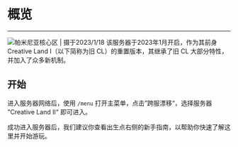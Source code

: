 # 概览


----------

![帕米尼亚核心区 | 摄于2023/1/18](https://docs.coldplay.io/img/cl02/intro-banner.png)
该服务器于2023年1月开启，作为其前身 Creative Land I（以下简称为旧 CL）的重置版本，其继承了旧 CL 大部分特性，并加入了众多新机制。

## 开始

进入服务器网络后，使用 `/menu` 打开主菜单，点击”跨服漂移“，选择服务器 ”Creative Land II“ 即可进入。

成功进入服务器后，我们建议你查看出生点右侧的新手指南，以帮助你快速了解这里并开始游玩。

